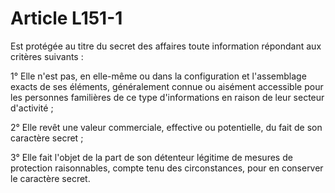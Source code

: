 # Article L151-1

Est protégée au titre du secret des affaires toute information répondant aux critères suivants :

1° Elle n'est pas, en elle-même ou dans la configuration et l'assemblage exacts de ses éléments, généralement connue ou aisément accessible pour les personnes familières de ce type d'informations en raison de leur secteur d'activité ;

2° Elle revêt une valeur commerciale, effective ou potentielle, du fait de son caractère secret ;

3° Elle fait l'objet de la part de son détenteur légitime de mesures de protection raisonnables, compte tenu des circonstances, pour en conserver le caractère secret.
